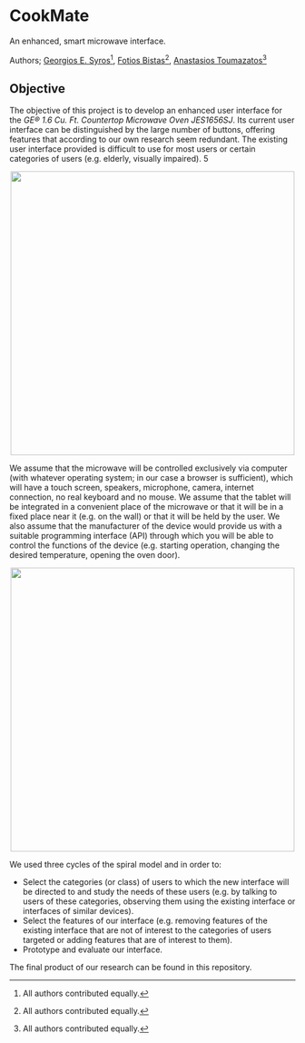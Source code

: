 # CookMate

An enhanced, smart microwave interface.

Authors; [Georgios E. Syros](https://github.com/gsiros "Georgios E. Syros")[^1], [Fotios Bistas](https://github.com/FotiosBistas "Fotios Bistas")[^1], [Anastasios Toumazatos](https://github.com/toumazatos "Anastasios Toumazatos")[^1]

[^1]: All authors contributed equally.

## Objective

The objective of this project is to develop an enhanced user interface for the _GE® 1.6 Cu. Ft. Countertop Microwave Oven JES1656SJ_. Its current user interface can be distinguished by the large number of buttons, offering features that according to our own research seem redundant. The existing user interface provided is difficult to use for most users or certain categories of users (e.g. elderly, visually impaired).
5
<p align="center">
  <img src="https://github.com/gsiros/CookMate/assets/47118034/2706b47e-fcf8-4195-a8d5-c7a0bea00c59" width="500"/>
</p>

We assume that the microwave will be controlled exclusively via computer (with whatever operating system; in our case a browser is sufficient), which will have a touch screen, speakers, microphone, camera, internet connection, no real keyboard and no mouse. We assume that the tablet will be integrated in a convenient place of the microwave or that it will be in a fixed place near it (e.g. on the wall) or that it will be held by the user. We also assume that the manufacturer of the device would provide us with a suitable programming interface (API) through which you will be able to control the functions of the device (e.g. starting operation, changing the desired temperature, opening the oven door).

<p align="center">
  <img src="https://github.com/gsiros/CookMate/assets/47118034/6d7e7697-9d94-44a3-a49f-7c53adc0fbbc" width="500"/>
</p>

We used three cycles of the spiral model and in order to:
- Select the categories (or class) of users to which the new interface will be directed to and study the needs of these users (e.g. by talking to users of these categories, observing them using the existing interface or interfaces of similar devices).
- Select the features of our interface (e.g. removing features of the existing interface that are not of interest to the categories of users targeted or adding features that are of interest to them).
- Prototype and evaluate our interface.

The final product of our research can be found in this repository.
